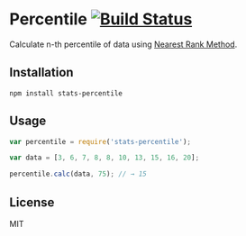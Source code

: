 # Percentile [![Build Status](https://travis-ci.org/msn0/stats-percentile.svg?branch=master)](http://travis-ci.org/msn0/stats-percentile)
Calculate n-th percentile of data using [Nearest Rank Method](http://en.wikipedia.org/wiki/Percentile#The_Nearest_Rank_method).

## Installation

```
npm install stats-percentile
```

## Usage

```js
var percentile = require('stats-percentile');

var data = [3, 6, 7, 8, 8, 10, 13, 15, 16, 20];

percentile.calc(data, 75); // → 15
```

## License
MIT
